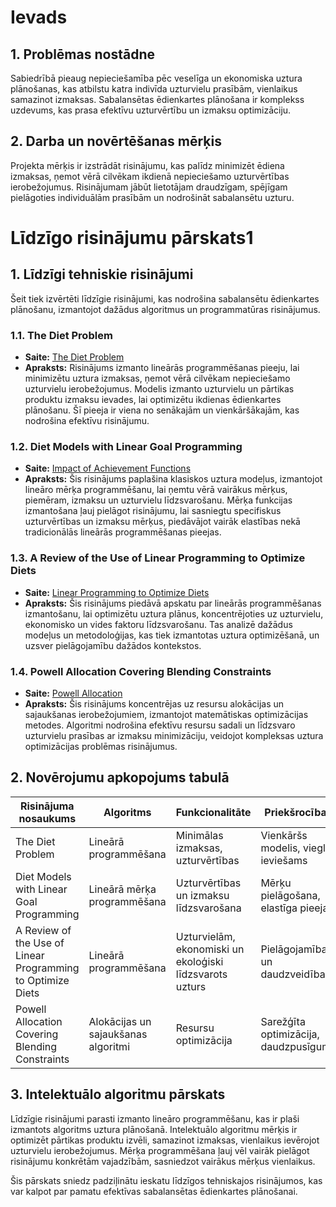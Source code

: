 # Ievads

## 1. Problēmas nostādne
Sabiedrībā pieaug nepieciešamība pēc veselīga un ekonomiska uztura plānošanas, kas atbilstu katra indivīda uzturvielu prasībām, vienlaikus samazinot izmaksas. Sabalansētas ēdienkartes plānošana ir komplekss uzdevums, kas prasa efektīvu uzturvērtību un izmaksu optimizāciju.

## 2. Darba un novērtēšanas mērķis
Projekta mērķis ir izstrādāt risinājumu, kas palīdz minimizēt ēdiena izmaksas, ņemot vērā cilvēkam ikdienā nepieciešamo uzturvērtības ierobežojumus. Risinājumam jābūt lietotājam draudzīgam, spējīgam pielāgoties individuālām prasībām un nodrošināt sabalansētu uzturu.

# Līdzīgo risinājumu pārskats1

## 1. Līdzīgi tehniskie risinājumi

Šeit tiek izvērtēti līdzīgie risinājumi, kas nodrošina sabalansētu ēdienkartes plānošanu, izmantojot dažādus algoritmus un programmatūras risinājumus.

### 1.1. The Diet Problem
- **Saite:** [The Diet Problem](https://www.slideshare.net/santttosh/the-diet-problem)
- **Apraksts:** Risinājums izmanto lineārās programmēšanas pieeju, lai minimizētu uztura izmaksas, ņemot vērā cilvēkam nepieciešamo uzturvielu ierobežojumus. Modelis izmanto uzturvielu un pārtikas produktu izmaksu ievades, lai optimizētu ikdienas ēdienkartes plānošanu. Šī pieeja ir viena no senākajām un vienkāršākajām, kas nodrošina efektīvu risinājumu.

### 1.2. Diet Models with Linear Goal Programming
- **Saite:** [Impact of Achievement Functions](https://www.nature.com/articles/ejcn201556)
- **Apraksts:** Šis risinājums paplašina klasiskos uztura modeļus, izmantojot lineāro mērķa programmēšanu, lai ņemtu vērā vairākus mērķus, piemēram, izmaksu un uzturvielu līdzsvarošanu. Mērķa funkcijas izmantošana ļauj pielāgot risinājumu, lai sasniegtu specifiskus uzturvērtības un izmaksu mērķus, piedāvājot vairāk elastības nekā tradicionālās lineārās programmēšanas pieejas.

### 1.3. A Review of the Use of Linear Programming to Optimize Diets
- **Saite:** [Linear Programming to Optimize Diets](https://www.ncbi.nlm.nih.gov/pmc/articles/PMC6021504/)
- **Apraksts:** Šis risinājums piedāvā apskatu par lineārās programmēšanas izmantošanu, lai optimizētu uztura plānus, koncentrējoties uz uzturvielu, ekonomisko un vides faktoru līdzsvarošanu. Tas analizē dažādus modeļus un metodoloģijas, kas tiek izmantotas uztura optimizēšanā, un uzsver pielāgojamību dažādos kontekstos.

### 1.4. Powell Allocation Covering Blending Constraints
- **Saite:** [Powell Allocation](https://web.fe.up.pt/~mac/ensino/docs/OR/otherDocs/PowellAllocationCoveringBlendingConstraints.pdf)
- **Apraksts:** Šis risinājums koncentrējas uz resursu alokācijas un sajaukšanas ierobežojumiem, izmantojot matemātiskas optimizācijas metodes. Algoritmi nodrošina efektīvu resursu sadali un līdzsvaro uzturvielu prasības ar izmaksu minimizāciju, veidojot kompleksas uztura optimizācijas problēmas risinājumus.

## 2. Novērojumu apkopojums tabulā

| Risinājuma nosaukums                                             | Algoritms                         | Funkcionalitāte                      | Priekšrocības                             |
|------------------------------------------------------------------|-----------------------------------|--------------------------------------|-------------------------------------------|
| The Diet Problem                                                 | Lineārā programmēšana             | Minimālas izmaksas, uzturvērtības    | Vienkāršs modelis, viegli ieviešams       |
| Diet Models with Linear Goal Programming                         | Lineārā mērķa programmēšana       | Uzturvērtības un izmaksu līdzsvarošana | Mērķu pielāgošana, elastīga pieeja        |
| A Review of the Use of Linear Programming to Optimize Diets      | Lineārā programmēšana             | Uzturvielām, ekonomiski un ekoloģiski līdzsvarots uzturs | Pielāgojamība un daudzveidība            |
| Powell Allocation Covering Blending Constraints                  | Alokācijas un sajaukšanas algoritmi | Resursu optimizācija                 | Sarežģīta optimizācija, daudzpusīgums     |

## 3. Intelektuālo algoritmu pārskats

Līdzīgie risinājumi parasti izmanto lineāro programmēšanu, kas ir plaši izmantots algoritms uztura plānošanā. Intelektuālo algoritmu mērķis ir optimizēt pārtikas produktu izvēli, samazinot izmaksas, vienlaikus ievērojot uzturvielu ierobežojumus. Mērķa programmēšana ļauj vēl vairāk pielāgot risinājumu konkrētām vajadzībām, sasniedzot vairākus mērķus vienlaikus.

Šis pārskats sniedz padziļinātu ieskatu līdzīgos tehniskajos risinājumos, kas var kalpot par pamatu efektīvas sabalansētas ēdienkartes plānošanai.
